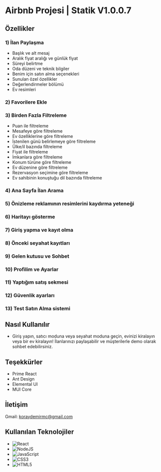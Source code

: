# Airbnb Projesi | Statik V1.0.0.7

## Özellikler

### 1) İlan Paylaşma
- Başlık ve alt mesaj
- Aralık fiyat aralığı ve günlük fiyat
- Süreyi belirtme
- Oda düzeni ve teknik bilgiler
- Benim için satın alma seçenekleri
- Sunulan özel özellikler
- Değerlendirmeler bölümü
- Ev resimleri

### 2) Favorilere Ekle

### 3) Birden Fazla Filtreleme
- Puan ile filtreleme
- Mesafeye göre filtreleme
- Ev özelliklerine göre filtreleme
- İstenilen günü belirlemeye göre filtreleme
- Ülke/il bazında filtreleme
- Fiyat ile filtreleme
- İmkanlara göre filtreleme
- Konum türüne göre filtreleme
- Ev düzenine göre filtreleme
- Rezervasyon seçimine göre filtreleme
- Ev sahibinin konuştuğu dil bazında filtreleme

### 4) Ana Sayfa İlan Arama

### 5) Önizleme reklamının resimlerini kaydırma yeteneği

### 6) Haritayı gösterme

### 7) Giriş yapma ve kayıt olma

### 8) Önceki seyahat kayıtları

### 9) Gelen kutusu ve Sohbet

### 10) Profilim ve Ayarlar

### 11) Yaptığım satış sekmesi

### 12) Güvenlik ayarları

### 13) Test Satın Alma sistemi

## Nasıl Kullanılır
- Giriş yapın, satıcı moduna veya seyahat moduna geçin, evinizi kiralayın veya bir ev kiralayın! İlanlarınızı paylaşabilir ve müşterilerle demo olarak sohbet edebilirsiniz.

## Teşekkürler
- Prime React
- Ant Design
- Elemental UI
- MUI Core

## İletişim
Gmail: koraydemirmc@gmail.com

## Kullanılan Teknolojiler
- ![React](https://img.shields.io/badge/react-%2320232a.svg?style=flat&logo=react&logoColor=%2361DAFB)
- ![NodeJS](https://img.shields.io/badge/node.js-6DA55F?style=flat&logo=node.js&logoColor=white)
- ![JavaScript](https://img.shields.io/badge/javascript-%23323330.svg?style=flat&logo=javascript&logoColor=%23F7DF1E)
- ![CSS3](https://img.shields.io/badge/css3-%231572B6.svg?style=flat&logo=css3&logoColor=white)  
- ![HTML5](https://img.shields.io/badge/html5-%23E34F26.svg?style=flat&logo=html5&logoColor=white)
